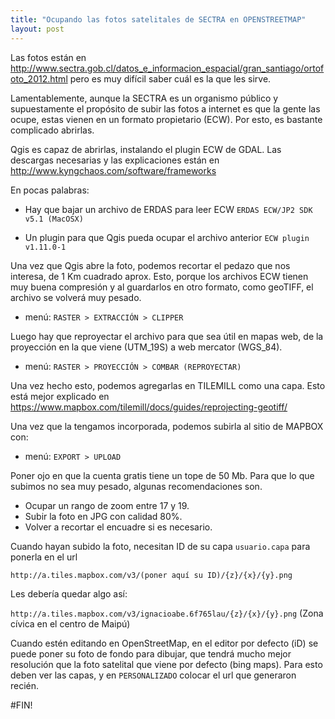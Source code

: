 ```yaml
---
title: "Ocupando las fotos satelitales de SECTRA en OPENSTREETMAP"
layout: post
---
```


Las fotos están en <http://www.sectra.gob.cl/datos_e_informacion_espacial/gran_santiago/ortofoto_2012.html> pero es muy difícil saber cuál es la que les sirve.

Lamentablemente, aunque la SECTRA es un organismo público y supuestamente el propósito de subir las fotos a internet es que la gente las ocupe, estas vienen en un formato propietario (ECW). Por esto, es bastante complicado abrirlas.

Qgis es capaz de abrirlas, instalando el plugin ECW de GDAL. Las descargas necesarias y las explicaciones están en <http://www.kyngchaos.com/software/frameworks>

En pocas palabras:

- Hay que bajar un archivo de ERDAS para leer ECW `ERDAS ECW/JP2 SDK v5.1 (MacOSX)`

- Un plugin para que Qgis pueda ocupar el archivo anterior `ECW plugin v1.11.0-1`

Una vez que Qgis abre la foto, podemos recortar el pedazo que nos interesa, de 1 Km cuadrado aprox. Esto, porque los archivos ECW tienen muy buena compresión y al guardarlos en otro formato, como geoTIFF, el archivo se volverá muy pesado.

- menú: `RASTER > EXTRACCIÓN > CLIPPER`

Luego hay que reproyectar el archivo para que sea útil en mapas web, de la proyección en la que viene (UTM_19S) a web mercator (WGS_84).

- menú: `RASTER > PROYECCIÓN > COMBAR (REPROYECTAR)`

Una vez hecho esto, podemos agregarlas en TILEMILL como una capa. Esto está mejor explicado en <https://www.mapbox.com/tilemill/docs/guides/reprojecting-geotiff/>

Una vez que la tengamos incorporada, podemos subirla al sitio de MAPBOX con:  

- menú: `EXPORT > UPLOAD`  

Poner ojo en que la cuenta gratis tiene un tope de 50 Mb. Para que lo que subimos no sea muy pesado, algunas recomendaciones son.

- Ocupar un rango de zoom entre 17 y 19.
- Subir la foto en JPG con calidad 80%.
- Volver a recortar el encuadre si es necesario.

Cuando hayan subido la foto, necesitan ID de su capa `usuario.capa` para ponerla en el url

`http://a.tiles.mapbox.com/v3/(poner aquí su ID)/{z}/{x}/{y}.png`

Les debería quedar algo así:

`http://a.tiles.mapbox.com/v3/ignacioabe.6f765lau/{z}/{x}/{y}.png` (Zona cívica en el centro de Maipú)

Cuando estén editando en OpenStreetMap, en el editor por defecto (iD) se puede poner su foto de fondo para dibujar, que tendrá mucho mejor resolución que la foto satelital que viene por defecto (bing maps). Para esto deben ver las capas, y en `PERSONALIZADO` colocar el url que generaron recién.

#FIN!
